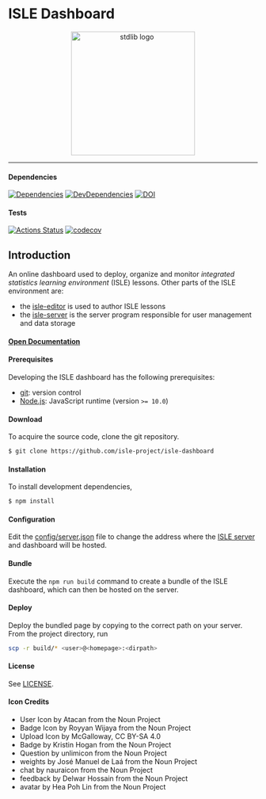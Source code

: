 # ISLE Dashboard

<div class="image" align="center">
    <img width="250" height="auto" src="https://raw.githubusercontent.com/isle-project/www/master/images/isle_icon_transparent.png" alt="stdlib logo">
    <br>
</div>

---

#### Dependencies

[![Dependencies][dependencies-image]][dependencies-url] [![DevDependencies][dev-dependencies-image]][dev-dependencies-url] [![DOI](https://zenodo.org/badge/71033733.svg)](https://zenodo.org/badge/latestdoi/71033733)

#### Tests

[![Actions Status](https://github.com/isle-project/isle-dashboard/workflows/NodeCI/badge.svg)](https://github.com/isle-project/isle-dashboard/actions)
[![codecov](https://codecov.io/gh/isle-project/isle-dashboard/branch/master/graph/badge.svg)](https://codecov.io/gh/isle-project/isle-dashboard)

## Introduction

An online dashboard used to deploy, organize and monitor *integrated statistics learning environment* (ISLE) lessons. Other parts of the ISLE environment are: 

-   the [isle-editor][isle-editor] is used to author ISLE lessons
-   the [isle-server][isle-server] is the server program responsible for user management and data storage

#### [Open Documentation][docs]

#### Prerequisites

Developing the ISLE dashboard has the following prerequisites:

* [git][git]: version control
* [Node.js][node-js]: JavaScript runtime (version `>= 10.0`)

#### Download

To acquire the source code, clone the git repository.

``` bash
$ git clone https://github.com/isle-project/isle-dashboard
```

#### Installation

To install development dependencies,

``` bash
$ npm install
```

#### Configuration

Edit the [config/server.json](https://github.com/isle-project/isle-dashboard/blob/master/config/server.json) file to change the address where the [ISLE server][isle-server] and dashboard will be hosted.

#### Bundle

Execute the `npm run build` command to create a bundle of the ISLE dashboard, which can then be hosted on the server. 

#### Deploy

Deploy the bundled page by copying to the correct path on your server. From the project directory, run 

``` bash
scp -r build/* <user>@<homepage>:<dirpath>
```

#### License

See [LICENSE][license].

#### Icon Credits

- User Icon by Atacan from the Noun Project
- Badge Icon by Royyan Wijaya from the Noun Project
- Upload Icon by McGalloway, CC BY-SA 4.0
- Badge by Kristin Hogan from the Noun Project
- Question by unlimicon from the Noun Project
- weights by José Manuel de Laá from the Noun Project
- chat by nauraicon from the Noun Project
- feedback by Delwar Hossain from the Noun Project
- avatar by Hea Poh Lin from the Noun Project

[git]: http://git-scm.com/
[license]: https://raw.githubusercontent.com/isle-project/isle-dashboard/master/LICENSE.md
[node-js]: https://nodejs.org/en/

[dependencies-image]: https://img.shields.io/david/isle-project/isle-dashboard.svg
[dependencies-url]: https://david-dm.org/isle-project/isle-dashboard/master

[dev-dependencies-image]: https://img.shields.io/david/dev/isle-project/isle-dashboard.svg
[dev-dependencies-url]: https://david-dm.org/isle-project/isle-dashboard/master?type=dev

[docs]: http://isledocs.com/
[isle-server]: https://github.com/isle-project/isle-server
[isle-editor]: https://github.com/isle-project/isle-editor
